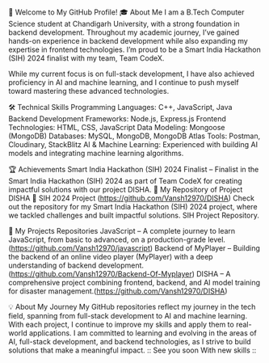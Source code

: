👋 Welcome to My GitHub Profile!
🎓 About Me
I am a B.Tech Computer Science student at Chandigarh University, with a strong foundation in backend development. Throughout my academic journey, I’ve gained hands-on experience in backend development while also expanding my expertise in frontend technologies. I’m proud to be a Smart India Hackathon (SIH) 2024 finalist with my team, Team CodeX.

While my current focus is on full-stack development, I have also achieved proficiency in AI and machine learning, and I continue to push myself toward mastering these advanced technologies.

🛠️ Technical Skills
Programming Languages: C++, JavaScript, Java
Backend Development Frameworks: Node.js, Express.js
Frontend Technologies: HTML, CSS, JavaScript
Data Modeling: Mongoose (MongoDB)
Databases: MySQL, MongoDB, MongoDB Atlas
Tools: Postman, Cloudinary, StackBlitz
AI & Machine Learning: Experienced with building AI models and integrating machine learning algorithms.

🏆 Achievements
Smart India Hackathon (SIH) 2024 Finalist – Finalist in the Smart India Hackathon (SIH) 2024 as part of Team CodeX for creating impactful solutions with our project DISHA.
📂 My Repository of Project DISHA
🚀 SIH 2024 Project (https://github.com/Vansh12970/DISHA)
Check out the repository for my Smart India Hackathon (SIH) 2024 project, where we tackled challenges and built impactful solutions. SIH Project Repository.

🔧 My Projects Repositories
JavaScript – A complete journey to learn JavaScript, from basic to advanced, on a production-grade level. (https://github.com/Vansh12970/javascript)
Backend of MyPlayer – Building the backend of an online video player (MyPlayer) with a deep understanding of backend development. (https://github.com/Vansh12970/Backend-Of-Myplayer)
DISHA – A comprehensive project combining frontend, backend, and AI model training for disaster management.(https://github.com/Vansh12970/DISHA)

💡 About My Journey
My GitHub repositories reflect my journey in the tech field, spanning from full-stack development to AI and machine learning. With each project, I continue to improve my skills and apply them to real-world applications. I am committed to learning and evolving in the areas of AI, full-stack development, and backend technologies, as I strive to build solutions that make a meaningful impact.
:: See you soon With new skills ::
